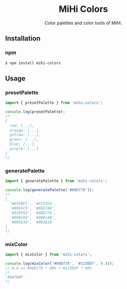 <h1 align="center">MiHi Colors</h1>

<div align="center"> Color palettes and color tools of MiHi.</div>

## Installation

### npm

```bash
$ npm install mihi-colors
```

## Usage

### presetPalette

```javascript
import { presetPalette } from 'mihi-colors';

console.log(presetPalette);
/*
{
  red: [...],
  orange: [...],
  yellow: [...],
  green: [...],
  blue: [...],
  purple: [...]
}
*/
```

### generatePalette

```javascript
import { generatePalette } from 'mihi-colors';

console.log(generatePalette('#00D778'));
/*
[
  '#E5FBF1', '#CCF7E4',
  '#99EFC9', '#66E7AE',
  '#32DF93', '#00D778',
  '#00AC60', '#008148',
  '#005630', '#002B18'
]
*/
```

### mixColor

```javascript
import { mixColor } from 'mihi-colors';

console.log(mixColor('#00D778', '#123DEF', 0.4));
// 0.4 => #00D778 * 40% + #123DEF * 60%
/*
'#0A7ABF'
*/
```
